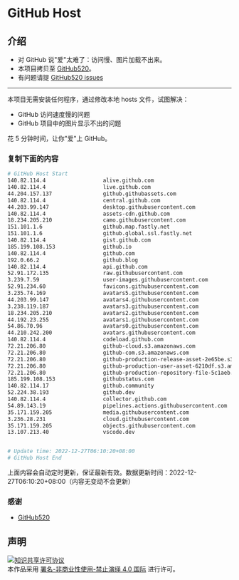 # GitHub Host
## 介绍
- 对 GitHub 说"爱"太难了：访问慢、图片加载不出来。
- 本项目拷贝至 [GitHub520](https://github.com/521xueweihan/GitHub520)。
- 有问题请提 [GitHub520 issues](https://github.com/521xueweihan/GitHub520/issues/new)

---

本项目无需安装任何程序，通过修改本地 hosts 文件，试图解决：
- GitHub 访问速度慢的问题
- GitHub 项目中的图片显示不出的问题

花 5 分钟时间，让你"爱"上 GitHub。

### 复制下面的内容
```bash
# GitHub Host Start
140.82.114.4                  alive.github.com
140.82.114.4                  live.github.com
44.204.157.137                github.githubassets.com
140.82.114.4                  central.github.com
44.203.99.147                 desktop.githubusercontent.com
140.82.114.4                  assets-cdn.github.com
18.234.205.210                camo.githubusercontent.com
151.101.1.6                   github.map.fastly.net
151.101.1.6                   github.global.ssl.fastly.net
140.82.114.4                  gist.github.com
185.199.108.153               github.io
140.82.114.4                  github.com
192.0.66.2                    github.blog
140.82.114.4                  api.github.com
52.91.172.135                 raw.githubusercontent.com
3.239.7.59                    user-images.githubusercontent.com
52.91.234.60                  favicons.githubusercontent.com
3.235.74.169                  avatars5.githubusercontent.com
44.203.99.147                 avatars4.githubusercontent.com
3.238.119.187                 avatars3.githubusercontent.com
18.234.205.210                avatars2.githubusercontent.com
44.192.23.255                 avatars1.githubusercontent.com
54.86.70.96                   avatars0.githubusercontent.com
44.210.242.200                avatars.githubusercontent.com
140.82.114.4                  codeload.github.com
72.21.206.80                  github-cloud.s3.amazonaws.com
72.21.206.80                  github-com.s3.amazonaws.com
72.21.206.80                  github-production-release-asset-2e65be.s3.amazonaws.com
72.21.206.80                  github-production-user-asset-6210df.s3.amazonaws.com
72.21.206.80                  github-production-repository-file-5c1aeb.s3.amazonaws.com
185.199.108.153               githubstatus.com
140.82.114.17                 github.community
52.224.38.193                 github.dev
140.82.114.4                  collector.github.com
54.89.143.19                  pipelines.actions.githubusercontent.com
35.171.159.205                media.githubusercontent.com
3.236.28.231                  cloud.githubusercontent.com
35.171.159.205                objects.githubusercontent.com
13.107.213.40                 vscode.dev


# Update time: 2022-12-27T06:10:20+08:00
# GitHub Host End

```
上面内容会自动定时更新，保证最新有效。数据更新时间：2022-12-27T06:10:20+08:00（内容无变动不会更新）

### 感谢

- [GitHub520](https://github.com/521xueweihan/GitHub520)

## 声明
<a rel="license" href="https://creativecommons.org/licenses/by-nc-nd/4.0/deed.zh"><img alt="知识共享许可协议" style="border-width: 0" src="https://licensebuttons.net/l/by-nc-nd/4.0/88x31.png"></a><br>本作品采用 <a rel="license" href="https://creativecommons.org/licenses/by-nc-nd/4.0/deed.zh">署名-非商业性使用-禁止演绎 4.0 国际</a> 进行许可。